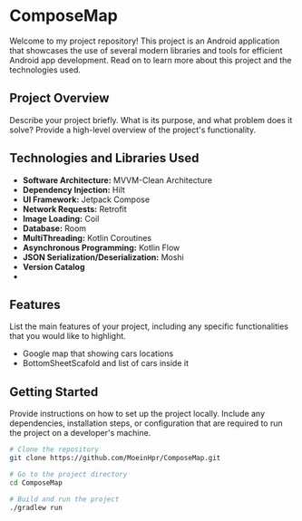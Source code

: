 # ComposeMap

Welcome to my project repository! This project is an Android application that showcases the use of several modern libraries and tools for efficient Android app development. Read on to learn more about this project and the technologies used.

## Project Overview

Describe your project briefly. What is its purpose, and what problem does it solve? Provide a high-level overview of the project's functionality.

## Technologies and Libraries Used

- **Software Architecture:** MVVM-Clean Architecture
- **Dependency Injection:** Hilt
- **UI Framework:** Jetpack Compose
- **Network Requests:** Retrofit
- **Image Loading:** Coil
- **Database:** Room
- **MultiThreading:** Kotlin Coroutines
- **Asynchronous Programming:** Kotlin Flow
- **JSON Serialization/Deserialization:** Moshi
- **Version Catalog**
- 
## Features

List the main features of your project, including any specific functionalities that you would like to highlight.

- Google map that showing cars locations
- BottomSheetScafold and list of cars inside it

## Getting Started

Provide instructions on how to set up the project locally. Include any dependencies, installation steps, or configuration that are required to run the project on a developer's machine.

```bash
# Clone the repository
git clone https://github.com/MoeinHpr/ComposeMap.git

# Go to the project directory
cd ComposeMap

# Build and run the project
./gradlew run
